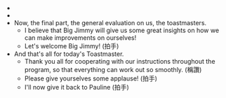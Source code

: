 -
-
- Now, the final part, the general evaluation on us, the toastmasters.
	- I believe that Big Jimmy will give us some great insights on how we can make improvements on ourselves!
	- Let's welcome Big Jimmy! (拍手)
- And that's all for today's Toastmaster.
	- Thank you all for cooperating with our instructions throughout the program, so that everything can work out so smoothly. (稱讚)
	- Please give yourselves some applause! (拍手)
	- I'll now give it back to Pauline (拍手)


